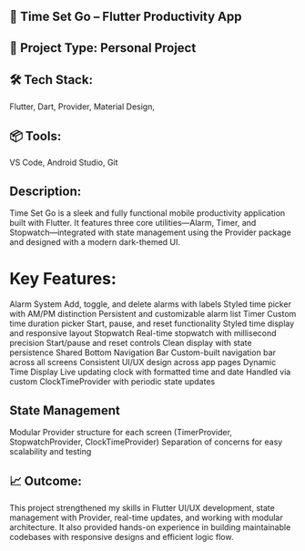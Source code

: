 ## 🔔 Time Set Go – Flutter Productivity App
## 📱 Project Type: Personal Project
## 🛠️ Tech Stack: 
Flutter, Dart, Provider, Material Design,
## 📦 Tools:
VS Code, Android Studio, Git

## Description:

Time Set Go is a sleek and fully functional mobile productivity application built with Flutter. It features three core utilities—Alarm, Timer, and Stopwatch—integrated with state management using the Provider package and designed with a modern dark-themed UI.

# Key Features:
Alarm System
Add, toggle, and delete alarms with labels
Styled time picker with AM/PM distinction
Persistent and customizable alarm list
Timer
Custom time duration picker
Start, pause, and reset functionality
Styled time display and responsive layout
Stopwatch
Real-time stopwatch with millisecond precision
Start/pause and reset controls
Clean display with state persistence
Shared Bottom Navigation Bar
Custom-built navigation bar across all screens
Consistent UI/UX design across app pages
Dynamic Time Display
Live updating clock with formatted time and date
Handled via custom ClockTimeProvider with periodic state updates

## State Management
Modular Provider structure for each screen (TimerProvider, StopwatchProvider, ClockTimeProvider)
Separation of concerns for easy scalability and testing

## 📈 Outcome:
This project strengthened my skills in Flutter UI/UX development, state management with Provider, real-time updates, and working with modular architecture. It also provided hands-on experience in building maintainable codebases with responsive designs and efficient logic flow.

